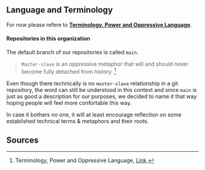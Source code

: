 

## Language and Terminology

For now please refere to **[Terminology, Power and Oppressive Language](https://tools.ietf.org/id/draft-knodel-terminology-00.html)**. 

#### Repositories in this organization

The default branch of our repositories is called `main`. 

>  `Master-slave`  is an oppressive metaphor that will and should never become fully detached from history. [^1] 

Even though there technically is no `master-slave` relationship in a git repository, the word can still be understood in this context and since `main` is just as good a description for our purposes, we decided to name it that way hoping people will feel more confortable this way. 

In case it bothers no one, it will at least encourage reflection on some established technical terms & metaphors and their roots.

## Sources

[^1]: Terminology, Power and Oppressive Language, [Link](https://tools.ietf.org/id/draft-knodel-terminology-00.html).

